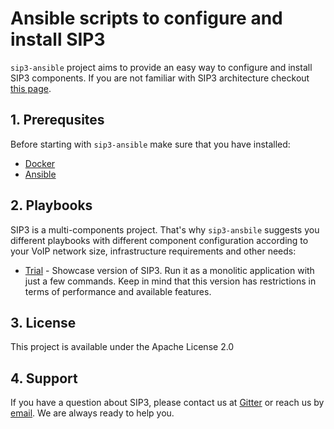# Ansible scripts to configure and install SIP3 

`sip3-ansible` project aims to provide an easy way to configure and install SIP3 components. If you are not familiar with SIP3 architecture checkout [this page](https://sip3.io/features).

## 1. Prerequsites

Before starting with `sip3-ansible` make sure that you have installed:

* [Docker](https://docs.docker.com/install/)
* [Ansible](https://docs.ansible.com/ansible/latest/installation_guide/intro_installation.html)

## 2. Playbooks

SIP3 is a multi-components project. That's why `sip3-ansbile` suggests you different playbooks with different component configuration according to your VoIP network size, infrastructure requirements and other needs:

* [Trial](playbooks/trial) - Showcase version of SIP3. Run it as a monolitic application with just a few commands. Keep in mind that this version has restrictions in terms of performance and available features.

## 3. License

This project is available under the Apache License 2.0

## 4. Support

If you have a question about SIP3, please contact us at [Gitter](https://gitter.im/SIP3-Community/community) or reach us by [email](mailto:support@sip3.io). We are always ready to help you.
